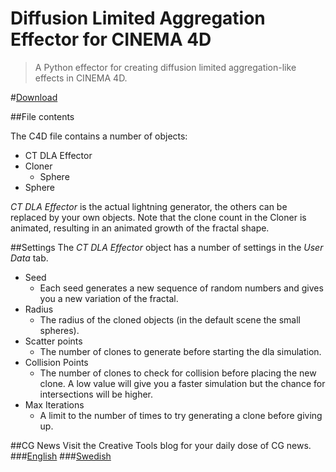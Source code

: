 Diffusion Limited Aggregation Effector for CINEMA 4D
======================

>A Python effector for creating diffusion limited aggregation-like effects in CINEMA 4D.

#[Download](https://github.com/CreativeTools/ct-dla-effector/raw/master/ct_dla_effector.c4d)

##File contents

The C4D file contains a number of objects:
* CT DLA Effector
* Cloner
  * Sphere
* Sphere

_CT DLA Effector_ is the actual lightning generator, the others can be replaced by your own objects. Note that the
clone count in the Cloner is animated, resulting in an animated growth of the fractal shape.

##Settings
The _CT DLA Effector_ object has a number of settings in the _User Data_ tab.

* Seed
    * Each seed generates a new sequence of random numbers and gives you a new variation of the fractal.
* Radius
    * The radius of the cloned objects (in the default scene the small spheres).
* Scatter points
    * The number of clones to generate before starting the dla simulation.
* Collision Points
    * The number of clones to check for collision before placing the new clone. A low value will give you a faster simulation but the chance for intersections will be higher.
* Max Iterations
    * A limit to the number of times to try generating a clone before giving up.

##CG News
Visit the Creative Tools blog for your daily dose of CG news.
###[English](http://translate.google.com/translate?js=n&sl=auto&tl=en&u=http://www.creativetools.se/blog/)
###[Swedish](http://www.creativetools.se/blog/)
